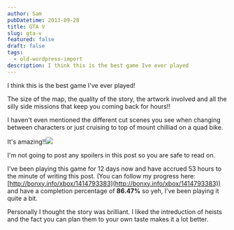 ```yaml
---
author: Sam
pubDatetime: 2013-09-28
title: GTA V
slug: gta-v
featured: false
draft: false
tags:
  - old-wordpress-import
description: I think this is the best game Ive ever played
---
```


I think this is the best game I've ever played! 

The size of the map, the quality of the story, the artwork involved and all the silly side missions that keep you coming back for hours!!

I haven't even mentioned the different cut scenes you see when changing between characters or just cruising to top of mount chilliad on a quad bike. 

It's amazing!!![](https://i.imgur.com/kYToLe0.png)

I'm not going to post any spoilers in this post so you are safe to read on. 

I've been playing this game for 12 days now and have accrued 53 hours to the minute of writing this post. (You can follow my progress here:  [http://bonxy.info/xbox/1414793383](http://bonxy.info/xbox/1414793383)) and have a completion percentage of **86.47%** so yeh, I've been playing it quite a bit. 

Personally I thought the story was brilliant. I liked the intreduction of heists and the fact you can plan them to your own taste makes it a lot better.